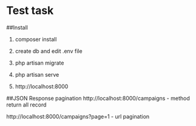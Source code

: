 # Test task

##Install

1) composer install

2) create db and edit .env file

3) php artisan migrate

4) php artisan serve

5) http://localhost:8000


##JSON Response pagination
http://localhost:8000/campaigns - method return all record

http://localhost:8000/campaigns?page=1 - url pagination
